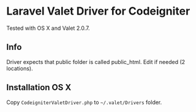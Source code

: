 # Laravel Valet Driver for Codeigniter

Tested with OS X and Valet 2.0.7.

## Info
Driver expects that public folder is called public_html. Edit if needed (2 locations).

## Installation OS X
Copy `CodeigniterValetDriver.php` to `~/.valet/Drivers` folder.